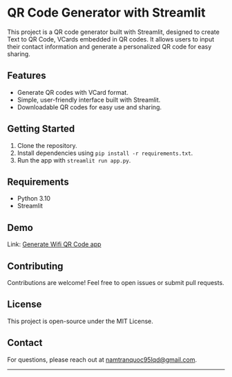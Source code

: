 # QR Code Generator with Streamlit

This project is a QR code generator built with Streamlit, designed to create Text to QR Code, VCards embedded in QR codes. It allows users to input their contact information and generate a personalized QR code for easy sharing.

## Features

- Generate QR codes with VCard format.
- Simple, user-friendly interface built with Streamlit.
- Downloadable QR codes for easy use and sharing.

## Getting Started

1. Clone the repository.
2. Install dependencies using `pip install -r requirements.txt`.
3. Run the app with `streamlit run app.py`.

## Requirements

- Python 3.10
- Streamlit

## Demo

Link: [Generate Wifi QR Code app](https://generate-wifi-qrcode.streamlit.app/)


## Contributing

Contributions are welcome! Feel free to open issues or submit pull requests.

## License

This project is open-source under the MIT License.

## Contact

For questions, please reach out at namtranquoc95lqd@gmail.com.

---

